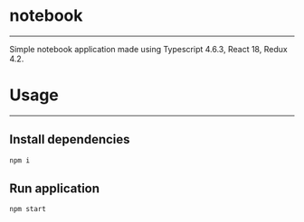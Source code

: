 # notebook

---

Simple notebook application made using Typescript 4.6.3, React 18, Redux 4.2.

# Usage

---

## Install dependencies

```bash
npm i
```

## Run application

```bash
npm start
```

